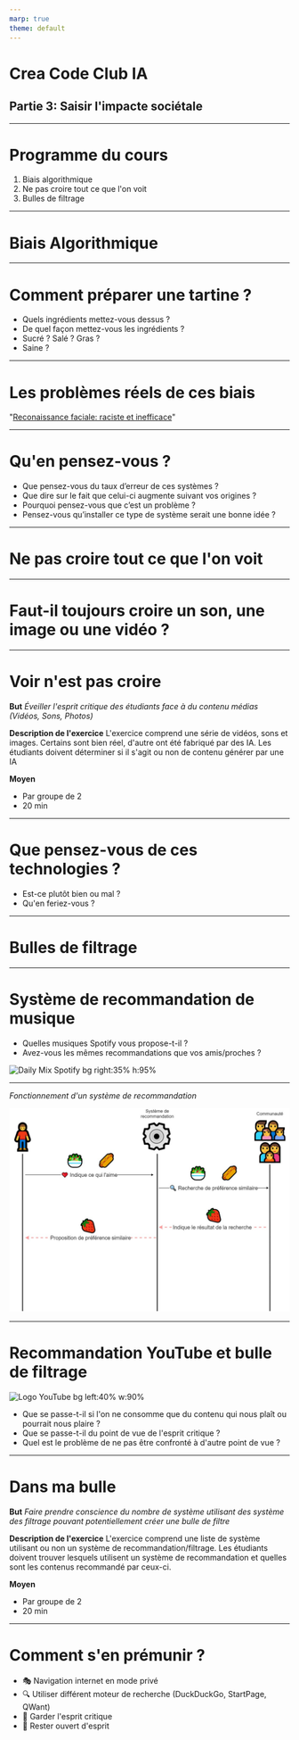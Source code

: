 ```yaml
---
marp: true
theme: default
---
```


# Crea Code Club IA
## Partie 3: Saisir l'impacte sociétale

---

[//]: # (--------------- Introduction)

# Programme du cours
1. Biais algorithmique
2. Ne pas croire tout ce que l'on voit
3. Bulles de filtrage

---

# Biais Algorithmique

---

# Comment préparer une tartine ?
- Quels ingrédients mettez-vous dessus ?
- De quel façon mettez-vous les ingrédients ?
- Sucré ? Salé ? Gras ?
- Saine ?

---

# Les problèmes réels de ces biais
"[Reconaissance faciale: raciste et inefficace](https://www.youtube.com/watch?v=mkhES5pZrDA)"

---

# Qu'en pensez-vous ?

-   Que pensez-vous du taux d’erreur de ces systèmes ?
-   Que dire sur le fait que celui-ci augmente suivant vos origines ?
-   Pourquoi pensez-vous que c’est un problème ?
-   Pensez-vous qu’installer ce type de système serait une bonne idée ?

---

# Ne pas croire tout ce que l'on voit

---

# Faut-il toujours croire un son, une image ou une vidéo ?

---

# Voir n'est pas croire
**But**
*Éveiller l'esprit critique des étudiants face à du contenu médias (Vidéos, Sons, Photos)*

**Description de l'exercice**
L'exercice comprend une série de vidéos, sons et images. Certains sont bien réel, d'autre ont été fabriqué par des IA. Les étudiants doivent déterminer si il s'agit ou non de contenu générer par une IA

**Moyen**
- Par groupe de 2
- 20 min

---

# Que pensez-vous de ces technologies ? 
- Est-ce plutôt bien ou mal ? 
- Qu'en feriez-vous ?

---

# Bulles de filtrage

---

# Système de recommandation de musique

- Quelles musiques Spotify vous propose-t-il ?
- Avez-vous les mêmes recommandations que vos amis/proches ?

![Daily Mix Spotify bg right:35% h:95%](https://community.spotify.com/t5/image/serverpage/image-id/86574iBB73B4D361258EEE/image-size/large?v=1.0&px=999)
<!-- ![Home Spotify recommandation bg right:60% h:100%](https://community.spotify.com/t5/image/serverpage/image-id/97303i91A6D3C5EB772C5C/image-size/large?v=1.0&px=999) -->

---

*Fonctionnement d'un système de recommandation*

![Schéma de fonctionnement simplifié w:90% bg right:70%](./assets/img/VerdonArthur-CreaCodeClubAI-SystemeRecommandation.jpg)

---

# Recommandation YouTube et bulle de filtrage

![Logo YouTube bg left:40% w:90%](https://developers.google.com/site-assets/logo-youtube.svg)

- Que se passe-t-il si l'on ne consomme que du contenu qui nous plaît ou pourrait nous plaire ?
- Que se passe-t-il du point de vue de l'esprit critique ?
- Quel est le problème de ne pas être confronté à d'autre point de vue ?

---

# Dans ma bulle
**But**
*Faire prendre conscience du nombre de système utilisant des système des filtrage pouvant potentiellement créer une bulle de filtre*

**Description de l'exercice**
L'exercice comprend une liste de système utilisant ou non un système de recommandation/filtrage. Les étudiants doivent trouver lesquels utilisent un système de recommandation et quelles sont les contenus recommandé par ceux-ci.

**Moyen**
- Par groupe de 2
- 20 min

---

# Comment s'en prémunir ?

- 🎭 Navigation internet en mode privé
- 🔍 Utiliser différent moteur de recherche (DuckDuckGo, StartPage, QWant)
- 🧐 Garder l'esprit critique
- 🧠 Rester ouvert d'esprit

<!--stackedit_data:
eyJoaXN0b3J5IjpbMTgzNTIyOTQ3N119
-->